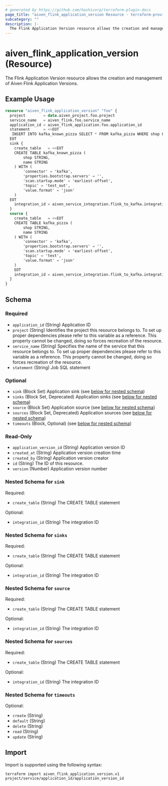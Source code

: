 ```yaml
---
# generated by https://github.com/hashicorp/terraform-plugin-docs
page_title: "aiven_flink_application_version Resource - terraform-provider-aiven"
subcategory: ""
description: |-
  The Flink Application Version resource allows the creation and management of Aiven Flink Application Versions.
---
```


# aiven_flink_application_version (Resource)

The Flink Application Version resource allows the creation and management of Aiven Flink Application Versions.

## Example Usage

```terraform
resource "aiven_flink_application_version" "foo" {
  project        = data.aiven_project.foo.project
  service_name   = aiven_flink.foo.service_name
  application_id = aiven_flink_application.foo.application_id
  statement      = <<EOT
   INSERT INTO kafka_known_pizza SELECT * FROM kafka_pizza WHERE shop LIKE '%Luigis Pizza%'
  EOT
  sink {
    create_table   = <<EOT
    CREATE TABLE kafka_known_pizza (
        shop STRING,
        name STRING
    ) WITH (
        'connector' = 'kafka',
        'properties.bootstrap.servers' = '',
        'scan.startup.mode' = 'earliest-offset',
        'topic' = 'test_out',
        'value.format' = 'json'
    )
  EOT
    integration_id = aiven_service_integration.flink_to_kafka.integration_id
  }
  source {
    create_table   = <<EOT
    CREATE TABLE kafka_pizza (
        shop STRING,
        name STRING
    ) WITH (
        'connector' = 'kafka',
        'properties.bootstrap.servers' = '',
        'scan.startup.mode' = 'earliest-offset',
        'topic' = 'test',
        'value.format' = 'json'
    )
    EOT
    integration_id = aiven_service_integration.flink_to_kafka.integration_id
  }
}
```

<!-- schema generated by tfplugindocs -->
## Schema

### Required

- `application_id` (String) Application ID
- `project` (String) Identifies the project this resource belongs to. To set up proper dependencies please refer to this variable as a reference. This property cannot be changed, doing so forces recreation of the resource.
- `service_name` (String) Specifies the name of the service that this resource belongs to. To set up proper dependencies please refer to this variable as a reference. This property cannot be changed, doing so forces recreation of the resource.
- `statement` (String) Job SQL statement

### Optional

- `sink` (Block Set) Application sink (see [below for nested schema](#nestedblock--sink))
- `sinks` (Block Set, Deprecated) Application sinks (see [below for nested schema](#nestedblock--sinks))
- `source` (Block Set) Application source (see [below for nested schema](#nestedblock--source))
- `sources` (Block Set, Deprecated) Application sources (see [below for nested schema](#nestedblock--sources))
- `timeouts` (Block, Optional) (see [below for nested schema](#nestedblock--timeouts))

### Read-Only

- `application_version_id` (String) Application version ID
- `created_at` (String) Application version creation time
- `created_by` (String) Application version creator
- `id` (String) The ID of this resource.
- `version` (Number) Application version number

<a id="nestedblock--sink"></a>
### Nested Schema for `sink`

Required:

- `create_table` (String) The CREATE TABLE statement

Optional:

- `integration_id` (String) The integration ID


<a id="nestedblock--sinks"></a>
### Nested Schema for `sinks`

Required:

- `create_table` (String) The CREATE TABLE statement

Optional:

- `integration_id` (String) The integration ID


<a id="nestedblock--source"></a>
### Nested Schema for `source`

Required:

- `create_table` (String) The CREATE TABLE statement

Optional:

- `integration_id` (String) The integration ID


<a id="nestedblock--sources"></a>
### Nested Schema for `sources`

Required:

- `create_table` (String) The CREATE TABLE statement

Optional:

- `integration_id` (String) The integration ID


<a id="nestedblock--timeouts"></a>
### Nested Schema for `timeouts`

Optional:

- `create` (String)
- `default` (String)
- `delete` (String)
- `read` (String)
- `update` (String)

## Import

Import is supported using the following syntax:

```shell
terraform import aiven_flink_application_version.v1 project/service/application_id/application_version_id
```
